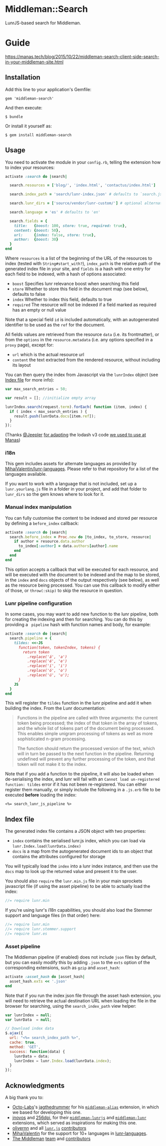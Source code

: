 # Middleman::Search

LunrJS-based search for Middleman.

# Guide

https://manas.tech/blog/2015/10/22/middleman-search-client-side-search-in-your-middleman-site.html

## Installation

Add this line to your application's Gemfile:

    gem 'middleman-search'

And then execute:

    $ bundle

Or install it yourself as:

    $ gem install middleman-search

## Usage

You need to activate the module in your `config.rb`, telling the extension how
to index your resources:

```ruby
activate :search do |search|

  search.resources = ['blog/', 'index.html', 'contactus/index.html']

  search.index_path = 'search/lunr-index.json' # defaults to `search.json`

  search.lunr_dirs = ['source/vendor/lunr-custom/'] # optional alternate paths where to look for lunr js files

  search.language = 'es' # defaults to 'en'

  search.fields = {
    title:   {boost: 100, store: true, required: true},
    content: {boost: 50},
    url:     {index: false, store: true},
    author:  {boost: 30}
  }
end
```

Where `resources` is a list of the beginning of the URL of the resources to
index (tested with `String#start_with?`), `index_path` is the relative path of
the generated index file in your site, and `fields` is a hash with one entry for
each field to be indexed, with a hash of options associated:

- `boost` Specifies lunr relevance boost when searching this field
- `store` Whether to store this field in the document map (see below), defaults to false
- `index` Whether to index this field, defaults to true
- `required` The resource will not be indexed if a field marked as required has an empty or null value

Note that a special field `id` is included automatically, with an autogenerated
identifier to be used as the `ref` for the document.

All fields values are retrieved from the resource `data` (i.e. its frontmatter),
or from the `options` in the `resource.metadata` (i.e. any options specified in
a `proxy` page), except for:

- `url` which is the actual resource url
- `content` the text extracted from the rendered resource, without including its layout

You can then query the index from Javascript via the `lunrIndex` object
(see [Index file](#index-file) for more info):

```javascript
var max_search_entries = 50;

var result = []; //initialize empty array

lunrIndex.search(request.term).forEach( function (item, index) {
  if ( index < max_search_entries ) {
    result.push(lunrData.docs[item.ref]);
  }
});
```

(Thanks [@Jeepler](https://github.com/Jeepler) [for adapting](https://github.com/manastech/middleman-search/issues/11#issuecomment-220262546) the lodash v3 code [we used to use at Manas](https://manas.tech/blog/2015/10/22/middleman-search-client-side-search-in-your-middleman-site.html))

### i18n

This gem includes assets for alternate languages as provided by
[MihaiValentin/lunr-languages](https://github.com/MihaiValentin/lunr-languages).
Please refer to that repository for a list of the languages available.

If you want to work with a language that is not included, set up a `lunr.yourlang.js`
file in a folder in your project, and add that folder to `lunr_dirs` so the gem
knows where to look for it.

### Manual index manipulation

You can fully customise the content to be indexed and stored per resource by
defining a `before_index` callback:

```ruby
activate :search do |search|
  search.before_index = Proc.new do |to_index, to_store, resource|
    if author = resource.data.author
      to_index[:author] = data.authors[author].name
    end
  end
end
```

This option accepts a callback that will be executed for each resource, and will
be executed with the document to be indexed and the map to be stored, in the
`index` and `docs` objects of the output respectively (see below), as well as the
resource being processed. You can use this callback to modify either of those,
or `throw(:skip)` to skip the resource in question.

### Lunr pipeline configuration

In some cases, you may want to add new function to the lunr pipeline, both for
creating the indexing and then for searching. You can do this by providing a `
pipeline` hash with function names and body, for example:

```ruby
activate :search do |search|
  search.pipeline = {
    tildes: <<-JS
      function(token, tokenIndex, tokens) {
        return token
          .replace('á', 'a')
          .replace('é', 'e')
          .replace('í', 'i')
          .replace('ó', 'o')
          .replace('ú', 'u');
      }
    JS
  }
end
```

This will register the `tildes` function in the lunr pipeline and add it when
building the index. From the Lunr documentation:

> Functions in the pipeline are called with three arguments: the current token being processed; the index of that token in the array of tokens, and the whole list of tokens part of the document being processed. This enables simple unigram processing of tokens as well as more sophisticated n-gram processing.
>
> The function should return the processed version of the text, which will in turn be passed to the next function in the pipeline. Returning undefined will prevent any further processing of the token, and that token will not make it to the index.

Note that if you add a function to the pipeline, it will also be loaded when de-serialising the index, and lunr will fail with an `Cannot load un-registered function: tildes` error if it has not been re-registered. You can either register them manually, or simply include the following in a `.js.erb` file to be executed __before__ loading the index:
```erb
<%= search_lunr_js_pipeline %>
```


## Index file

The generated index file contains a JSON object with two properties:
- `index` contains the serialised lunr.js index, which you can load via `lunr.Index.load(lunrData.index)`
- `docs` is a map from the autogenerated document ids to an object that contains the attributes configured for storage

You will typically load the `index` into a lunr index instance, and then use
the `docs` map to look up the returned value and present it to the user.

You should also `require` the `lunr.min.js` file in your main sprockets
javascript file (if using the asset pipeline) to be able to actually load the index:

```javascript
//= require lunr.min
```

If you're using lunr's i18n capabilities, you should also load the Stemmer
support and language files (in that order) here:

```javascript
//= require lunr.min
//= require lunr.stemmer.support
//= require lunr.es
```

### Asset pipeline

The Middleman pipeline (if enabled) does not include `json` files by default,
but you can easily modify this by adding `.json` to the `exts` option of the
corresponding extensions, such as `gzip` and `asset_hash`:

```ruby
activate :asset_hash do |asset_hash|
  asset_hash.exts << '.json'
end
```

Note that if you run the index json file through the asset hash extension, you
will need to retrieve the actual destination URL when loading the file in the
browser for searching, using the `search_index_path` view helper:

```javascript
var lunrIndex = null;
var lunrData  = null;

// Download index data
$.ajax({
  url: "<%= search_index_path %>",
  cache: true,
  method: 'GET',
  success: function(data) {
    lunrData = data;
    lunrIndex = lunr.Index.load(lunrData.index);
  }
});
```

## Acknowledgments

A big thank you to:
- [Octo-Labs](https://github.com/Octo-Labs)'s [jagthedrummer](https://github.com/jagthedrummer) for his [`middleman-alias`](https://github.com/Octo-Labs/middleman-alias) extension, in which we based for developing this one.
- [jnovos](https://github.com/jnovos) and [256dpi](https://github.com/256dpi), for their [`middleman-lunrjs`](https://github.com/jnovos/middleman-lunrjs) and [`middleman-lunr`](https://github.com/256dpi/middleman-lunr) extensions, which served as inspirations for making this one.
- [olivernn](https://github.com/olivernn) and all [`lunr.js`](http://lunrjs.com/) [contributors](https://github.com/olivernn/lunr.js/graphs/contributors)
- [MihaiValentin](https://github.com/MihaiValentin) for the support for 10+ languages in [lunr-languages](https://github.com/MihaiValentin/lunr-languages).
- [The Middleman](https://middlemanapp.com/) [team](https://github.com/orgs/middleman/people) and [contributors](https://github.com/middleman/middleman/graphs/contributors)

